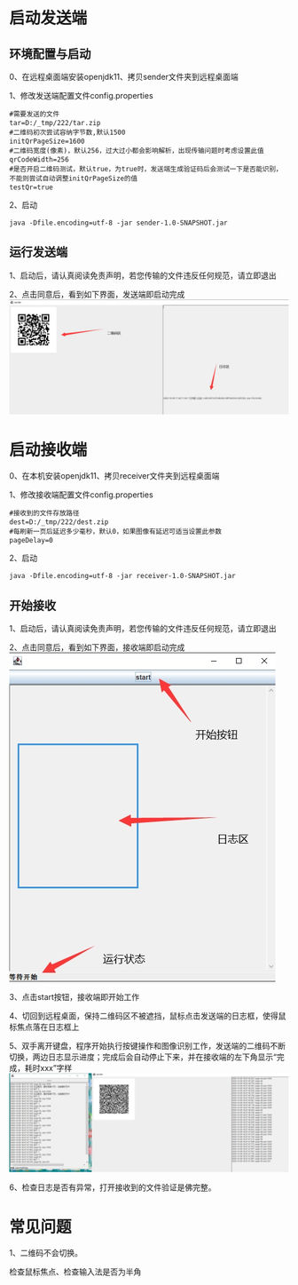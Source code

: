 # 启动发送端
## 环境配置与启动
0、在远程桌面端安装openjdk11、拷贝sender文件夹到远程桌面端

1、修改发送端配置文件config.properties
```properties
#需要发送的文件
tar=D:/_tmp/222/tar.zip
#二维码初次尝试容纳字节数,默认1500
initQrPageSize=1600
#二维码宽度(像素)，默认256，过大过小都会影响解析，出现传输问题时考虑设置此值
qrCodeWidth=256
#是否开启二维码测试，默认true，为true时，发送端生成验证码后会测试一下是否能识别，不能则尝试自动调整initQrPageSize的值
testQr=true
```

2、启动
```
java -Dfile.encoding=utf-8 -jar sender-1.0-SNAPSHOT.jar
```
## 运行发送端
1、启动后，请认真阅读免责声明，若您传输的文件违反任何规范，请立即退出

2、点击同意后，看到如下界面，发送端即启动完成
![启动发送端1](img/sender1.jpg)

# 启动接收端
0、在本机安装openjdk11、拷贝receiver文件夹到远程桌面端

1、修改接收端配置文件config.properties
```properties
#接收到的文件存放路径
dest=D:/_tmp/222/dest.zip
#每刷新一页后延迟多少毫秒，默认0，如果图像有延迟可适当设置此参数
pageDelay=0
```
2、启动
```
java -Dfile.encoding=utf-8 -jar receiver-1.0-SNAPSHOT.jar
```

## 开始接收
1、启动后，请认真阅读免责声明，若您传输的文件违反任何规范，请立即退出

2、点击同意后，看到如下界面，接收端即启动完成
![启动接收端1](img/r1.jpg)

3、点击start按钮，接收端即开始工作

4、切回到远程桌面，保持二维码区不被遮挡，鼠标点击发送端的日志框，使得鼠标焦点落在日志框上

5、双手离开键盘，程序开始执行按键操作和图像识别工作，发送端的二维码不断切换，两边日志显示进度；完成后会自动停止下来，并在接收端的左下角显示“完成，耗时xxx”字样
![启动接收端1](img/r2.jpg)

6、检查日志是否有异常，打开接收到的文件验证是佛完整。


# 常见问题
1、二维码不会切换。

检查鼠标焦点、检查输入法是否为半角
